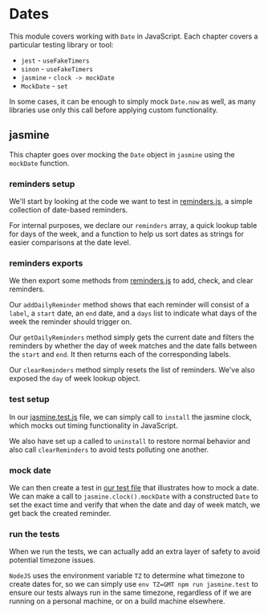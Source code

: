 # Dates

This module covers working with `Date` in JavaScript. Each chapter covers a particular testing library or tool:

 - `jest` - `useFakeTimers`
 - `sinon` - `useFakeTimers`
 - `jasmine` - `clock -> mockDate`
 - `MockDate` - `set`

In some cases, it can be enough to simply mock `Date.now` as well, as many libraries use only this call before
applying custom functionality.

## jasmine

This chapter goes over mocking the `Date` object in `jasmine` using the `mockDate` function.

### reminders setup

We'll start by looking at the code we want to test in [reminders.js](/Dates/reminders.js#L1-19), a simple collection of date-based reminders.

For internal purposes, we declare our `reminders` array, a quick lookup table for days of the week, and a function to help us sort dates
as strings for easier comparisons at the date level.

### reminders exports

We then export some methods from [reminders.js](/Dates/reminders.js#L21-40) to add, check, and clear reminders.

Our `addDailyReminder` method shows that each reminder will consist of a `label`, a `start` date, an `end` date,
and a `days` list to indicate what days of the week the reminder should trigger on.

Our `getDailyReminders` method simply gets the current date and filters the reminders by whether the day of week
matches and the date falls between the `start` and `end`. It then returns each of the corresponding labels.

Our `clearReminders` method simply resets the list of reminders. We've also exposed the `day` of week lookup object.

### test setup

In our [jasmine.test.js](/Dates/jasmine.test.js#L3-11) file, we can simply call to `install` the jasmine clock,
which mocks out timing functionality in JavaScript.

We also have set up a called to `uninstall` to restore normal behavior and also call `clearReminders` to
avoid tests polluting one another.

### mock date

We can then create a test in [our test file](/Dates/jasmine.test.js#L13-29) that illustrates how to mock a date.
We can make a call to `jasmine.clock().mockDate` with a constructed `Date` to set the exact time and verify
that when the date and day of week match, we get back the created reminder.

### run the tests

When we run the tests, we can actually add an extra layer of safety to avoid potential timezone issues.

`NodeJS` uses the environment variable `TZ` to determine what timezone to create dates for, so we can
simply use `env TZ=GMT npm run jasmine.test` to ensure our tests always run in the same timezone, regardless
of if we are running on a personal machine, or on a build machine elsewhere.
